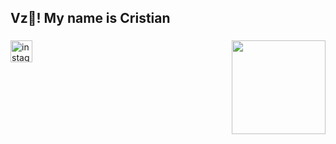 <h2 align="left">Vz👋! My name is Cristian</h2>

###

<div align="center">
</div>

###

<img align="right" height="150" src="https://www.gifcen.com/wp-content/uploads/2023/07/batman-gif-5.gif"  />

###

<div align="left">
</div>

###

<div align="left">
  <a href="https://www.instagram.com/cristiannrbs/?__pwa=1" target="_blank">
    <img src="https://img.shields.io/static/v1?message=Instagram&logo=instagram&label=&color=E4405F&logoColor=white&labelColor=&style=for-the-badge" height="35" alt="instagram logo"  />
  </a>
</div>

###
